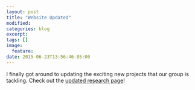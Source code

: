 ```yaml
---
layout: post
title: "Website Updated"
modified:
categories: blog
excerpt:
tags: []
image:
  feature:
date: 2015-06-23T13:56:46-05:00
---
```


I finally got around to updating the exciting new projects that our group is tackling.  Check out the [updated research page](http://germslab.org/research/)!

